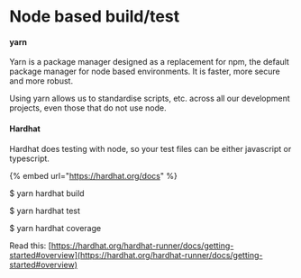 # Node based build/test

#### yarn

Yarn is a package manager designed as a replacement for npm, the default package manager for node based environments. It is faster, more secure and more robust.

Using yarn allows us to standardise scripts, etc. across all our development projects, even those that do not use node.

#### Hardhat

Hardhat does testing with node, so your test files can be either javascript or typescript.

{% embed url="https://hardhat.org/docs" %}

$ yarn hardhat build

$ yarn hardhat test

$ yarn hardhat coverage

Read this: [https://hardhat.org/hardhat-runner/docs/getting-started#overview](https://hardhat.org/hardhat-runner/docs/getting-started#overview)

